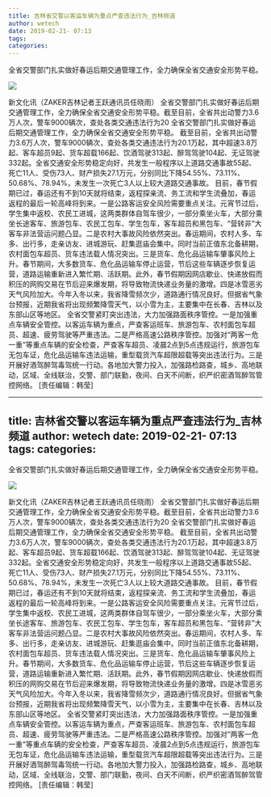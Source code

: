 ```yaml
---
title: 吉林省交警以客运车辆为重点严查违法行为_吉林频道
author: wetech
date: 2019-02-21- 07:13
tags: 
categories: 
---
```

全省交警部门扎实做好春运后期交通管理工作，全力确保全省交通安全形势平稳。
<!-- more -->
                
<img align="center" border="0" src="http://p2.ifengimg.com/a/2016/0810/204c433878d5cf9size1_w16_h16.png" />
                
            
新文化讯（ZAKER吉林记者王跃通讯员任晓雨） 全省交警部门扎实做好春运后期交通管理工作，全力确保全省交通安全形势平稳。截至目前，全省共出动警力3.6万人次，警车9000辆次，查处各类交通违法行为20
全省交警部门扎实做好春运后期交通管理工作，全力确保全省交通安全形势平稳。
截至目前，全省共出动警力3.6万人次，警车9000辆次，查处各类交通违法行为20.1万起，其中超速3.8万起、客车超员9起、货车超载166起、饮酒驾驶313起、醉驾驾驶104起、无证驾驶332起。全省交通安全形势稳定向好，共发生一般程序以上道路交通事故55起、死亡11人、受伤73人、财产损失27.1万元，分别同比下降54.55%、73.11%、50.68%、78.94%，未发生一次死亡3人以上较大道路交通事故。
目前，春节假期已过，春运还有不到10天就将结束，返程探亲流、务工流和学生流叠加，春运返程的最后一轮高峰将到来。一是公路客运安全风险需要重点关注。元宵节过后，学生集中返校、农民工进城，这两类群体自驾车很少，一部分乘坐火车，大部分乘坐长途客车、旅游包车、农民工包车、学生包车，客车超员和黑包车、“营转非”大客车非法营运问题凸显。二是农村大事故风险依然突出。春运期间，农村人多、车多、出行多，走亲访友、进城游玩、赶集逛庙会集中。同时当前正值东北备耕期，农村面包车超员、货车违法载人情况突出。三是货车、危化品运输车肇事风险上升。春节期间，大多数货车、危化品运输车停止运营，节后这些车辆逐步恢复运营，道路运输重新进入繁忙期、活跃期。此外，春节假期因网店歇业、快递放假而积压的网购交易在节后迎来爆发期，将导致物流快递业务量的激增。四是冰雪恶劣天气风险加大。今年入冬以来，我省降雪频次少，道路通行情况良好。但据省气象台预报，近期我省将出现频繁降雪天气，以小雪为主，主要集中在长春、吉林以及东部山区等地区。
全省交警紧盯突出违法，大力加强路面秩序管控。一是加强重点车辆安全管控。以客运车辆为重点，严查客运班车、旅游包车、农村面包车超员、超速、疲劳驾驶等严重违法。二是严格高速公路秩序管控。加强对“两客一危一重”等重点车辆的安全检查，严查客车超员、凌晨2点到5点违规运行，旅游包车无包车证，危化品运输车违法运输，重型载货汽车超限超载等突出违法行为。三是开展好酒驾醉驾毒驾统一行动。各地加大警力投入，加强路检路查，城乡、高地联动，区域、全线联治，交警、部门联勤，夜间、白天不间断，织严织密酒驾醉驾管控网络。
[责任编辑：韩莹]
            
---
title: 吉林省交警以客运车辆为重点严查违法行为_吉林频道
author: wetech
date: 2019-02-21- 07:13
tags: 
categories: 
---
全省交警部门扎实做好春运后期交通管理工作，全力确保全省交通安全形势平稳。
<!-- more -->
                
<img align="center" border="0" src="http://p2.ifengimg.com/a/2016/0810/204c433878d5cf9size1_w16_h16.png" />
                
            
新文化讯（ZAKER吉林记者王跃通讯员任晓雨） 全省交警部门扎实做好春运后期交通管理工作，全力确保全省交通安全形势平稳。截至目前，全省共出动警力3.6万人次，警车9000辆次，查处各类交通违法行为20
全省交警部门扎实做好春运后期交通管理工作，全力确保全省交通安全形势平稳。
截至目前，全省共出动警力3.6万人次，警车9000辆次，查处各类交通违法行为20.1万起，其中超速3.8万起、客车超员9起、货车超载166起、饮酒驾驶313起、醉驾驾驶104起、无证驾驶332起。全省交通安全形势稳定向好，共发生一般程序以上道路交通事故55起、死亡11人、受伤73人、财产损失27.1万元，分别同比下降54.55%、73.11%、50.68%、78.94%，未发生一次死亡3人以上较大道路交通事故。
目前，春节假期已过，春运还有不到10天就将结束，返程探亲流、务工流和学生流叠加，春运返程的最后一轮高峰将到来。一是公路客运安全风险需要重点关注。元宵节过后，学生集中返校、农民工进城，这两类群体自驾车很少，一部分乘坐火车，大部分乘坐长途客车、旅游包车、农民工包车、学生包车，客车超员和黑包车、“营转非”大客车非法营运问题凸显。二是农村大事故风险依然突出。春运期间，农村人多、车多、出行多，走亲访友、进城游玩、赶集逛庙会集中。同时当前正值东北备耕期，农村面包车超员、货车违法载人情况突出。三是货车、危化品运输车肇事风险上升。春节期间，大多数货车、危化品运输车停止运营，节后这些车辆逐步恢复运营，道路运输重新进入繁忙期、活跃期。此外，春节假期因网店歇业、快递放假而积压的网购交易在节后迎来爆发期，将导致物流快递业务量的激增。四是冰雪恶劣天气风险加大。今年入冬以来，我省降雪频次少，道路通行情况良好。但据省气象台预报，近期我省将出现频繁降雪天气，以小雪为主，主要集中在长春、吉林以及东部山区等地区。
全省交警紧盯突出违法，大力加强路面秩序管控。一是加强重点车辆安全管控。以客运车辆为重点，严查客运班车、旅游包车、农村面包车超员、超速、疲劳驾驶等严重违法。二是严格高速公路秩序管控。加强对“两客一危一重”等重点车辆的安全检查，严查客车超员、凌晨2点到5点违规运行，旅游包车无包车证，危化品运输车违法运输，重型载货汽车超限超载等突出违法行为。三是开展好酒驾醉驾毒驾统一行动。各地加大警力投入，加强路检路查，城乡、高地联动，区域、全线联治，交警、部门联勤，夜间、白天不间断，织严织密酒驾醉驾管控网络。
[责任编辑：韩莹]
            
